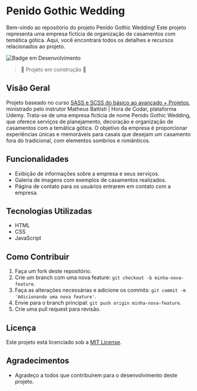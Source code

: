 # <link>Penido Gothic Wedding</link>

Bem-vindo ao repositório do projeto <link>Penido Gothic Wedding</link>! Este projeto representa uma empresa fictícia de organização de casamentos com temática gótica. Aqui, você encontrará todos os detalhes e recursos relacionados ao projeto.

![Badge em Desenvolvimento](http://img.shields.io/static/v1?label=STATUS&message=EM%20DESENVOLVIMENTO&color=GREEN&style=for-the-badge)

> :construction: Projeto em construção :construction:

## Visão Geral

<link>Projeto baseado no curso <a href="https://www.udemy.com/course/sass-e-scss-do-basico-ao-avancado-projetos/">SASS e SCSS do básico ao avançado + Projetos</a>, ministrado pelo instrutor Matheus Battisti | Hora de Codar, plataforma Udemy. Trata-se de uma empresa fictícia de nome Penido Gothic Wedding</link>, que oferece serviços de planejamento, decoração e organização de casamentos com a temática gótica. O objetivo da empresa é proporcionar experiências únicas e memoráveis para casais que desejam um casamento fora do tradicional, com elementos sombrios e românticos.

## Funcionalidades

- Exibição de informações sobre a empresa e seus serviços.
- Galeria de imagens com exemplos de casamentos realizados.
- Página de contato para os usuários entrarem em contato com a empresa.

## Tecnologias Utilizadas

- HTML
- CSS
- JavaScript

## Como Contribuir

1. Faça um fork deste repositório.
2. Crie um branch com uma nova feature: `git checkout -b minha-nova-feature`.
3. Faça as alterações necessárias e adicione os commits: `git commit -m 'Adicionando uma nova feature'`.
4. Envie para o branch principal: `git push origin minha-nova-feature`.
5. Crie uma pull request para revisão.

## Licença

Este projeto está licenciado sob a [MIT License](LICENSE).

## Agradecimentos

- Agradeço a todos que contribuírem para o desenvolvimento deste projeto.
